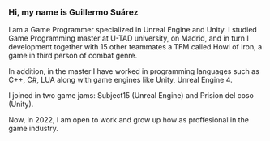 ### Hi, my name is Guillermo Suárez

<!--
**SokerOne/SokerOne** is a ✨ _special_ ✨ repository because its `README.md` (this file) appears on your GitHub profile.

Here are some ideas to get you started:

- 🔭 I’m currently working on ...
- 🌱 I’m currently learning ...
- 👯 I’m looking to collaborate on ...
- 🤔 I’m looking for help with ...
- 💬 Ask me about ...
- 📫 How to reach me: ...
- 😄 Pronouns: ...
- ⚡ Fun fact: ...
-->
I am a Game Programmer specialized in Unreal Engine and Unity.
I studied Game Programming master at U-TAD university, on Madrid, and in turn I development together with 15 other teammates a TFM called Howl of Iron, a game in third person of combat genre.

In addition, in the master I have worked in programming languages such as C++, C#, LUA along with game engines like Unity, Unreal Engine 4.

I joined in two game jams: Subject15 (Unreal Engine) and Prision del coso (Unity).

Now, in 2022, I am open to work and grow up how as proffesional in the game industry.